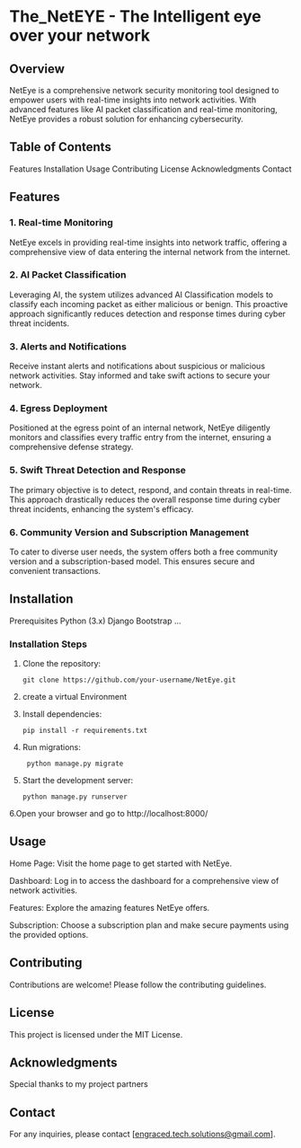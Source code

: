 # The_NetEYE - The Intelligent eye over your network

## Overview
NetEye is a comprehensive network security monitoring tool designed to empower users with real-time insights into network activities. With advanced features like AI packet classification and real-time monitoring, NetEye provides a robust solution for enhancing cybersecurity.

## Table of Contents
Features
Installation
Usage
Contributing
License
Acknowledgments
Contact

## Features
### 1. Real-time Monitoring
NetEye excels in providing real-time insights into network traffic, offering a comprehensive view of data entering the internal network from the internet.

### 2. AI Packet Classification
Leveraging AI, the system utilizes advanced AI Classification models to classify each incoming packet as either malicious or benign. This proactive approach significantly reduces detection and response times during cyber threat incidents.

### 3. Alerts and Notifications
Receive instant alerts and notifications about suspicious or malicious network activities. Stay informed and take swift actions to secure your network.

### 4. Egress Deployment
Positioned at the egress point of an internal network, NetEye diligently monitors and classifies every traffic entry from the internet, ensuring a comprehensive defense strategy.

### 5. Swift Threat Detection and Response
The primary objective is to detect, respond, and contain threats in real-time. This approach drastically reduces the overall response time during cyber threat incidents, enhancing the system's efficacy.

### 6. Community Version and Subscription Management
To cater to diverse user needs, the system offers both a free community version and a subscription-based model. This ensures secure and convenient transactions.

## Installation
Prerequisites
Python (3.x)
Django
Bootstrap
...
### Installation Steps
1. Clone the repository:

       git clone https://github.com/your-username/NetEye.git

2. create a virtual Environment
  
3. Install dependencies:

       pip install -r requirements.txt

4. Run migrations:

        python manage.py migrate

5. Start the development server:


       python manage.py runserver

6.Open your browser and go to http://localhost:8000/

## Usage
Home Page: Visit the home page to get started with NetEye.

Dashboard: Log in to access the dashboard for a comprehensive view of network activities.

Features: Explore the amazing features NetEye offers.

Subscription: Choose a subscription plan and make secure payments using the provided options.

## Contributing
Contributions are welcome! Please follow the contributing guidelines.

## License
This project is licensed under the MIT License.

## Acknowledgments
Special thanks to my project partners

## Contact
For any inquiries, please contact [engraced.tech.solutions@gmail.com].
